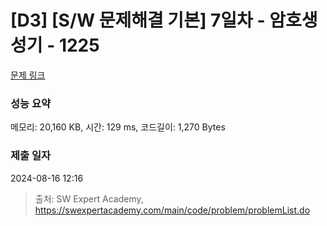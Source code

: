 # [D3] [S/W 문제해결 기본] 7일차 - 암호생성기 - 1225 

[문제 링크](https://swexpertacademy.com/main/code/problem/problemDetail.do?contestProbId=AV14uWl6AF0CFAYD) 

### 성능 요약

메모리: 20,160 KB, 시간: 129 ms, 코드길이: 1,270 Bytes

### 제출 일자

2024-08-16 12:16



> 출처: SW Expert Academy, https://swexpertacademy.com/main/code/problem/problemList.do